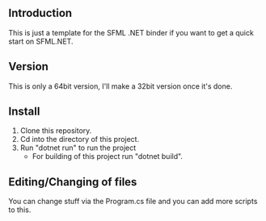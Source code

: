 ## Introduction
This is just a template for the SFML .NET binder if you want to get a quick start on
SFML.NET.

## Version
This is only a 64bit version, I'll make a 32bit version once it's done.

## Install
1. Clone this repository.
2. Cd into the directory of this project.
3. Run "dotnet run" to run the project
    * For building of this project run "dotnet build".

## Editing/Changing of files
You can change stuff via the Program.cs file and you can add more scripts to this.